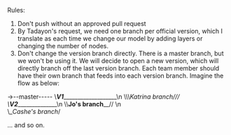 Rules:

1.	Don't push without an approved pull request
2.	By Tadayon's request, we need one branch per official version, which I 
		translate as each time we change our model by adding layers or 
		changing the number of nodes. 
3.	Don't change the version branch directly. There is a master branch, but
		we won't be using it. We will decide to open a new version, which
		will directly branch off the last version branch. Each team
		member should have their own branch that feeds into each version
		branch. Imagine the flow as below:

->--master-----
  \\___V1______________________\n
	\\\\\\__Katrina branch_///   \\__V2_________________\n
	 \\\\__Jo's branch____// \n    
	  \\__Cashe's branch_/       

... and so on.
